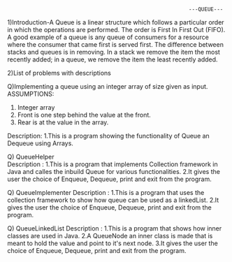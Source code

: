                                                               ---QUEUE---


1)Introduction-A Queue is a linear structure which follows a particular order in which the operations are performed. The order is First In First Out (FIFO). A good example of a queue is any queue of consumers for a resource where the consumer that came first is served first. The difference between stacks and queues is in removing. In a stack we remove the item the most recently added; in a queue, we remove the item the least recently added.

2)List of problems with descriptions

Q)Implementing a queue using an integer array of size given as input.
  ASSUMPTIONS:
 1. Integer array
 2. Front is one step behind the value at the front.
 3. Rear is at the value in the array.
  
  Description:
  1.This is a program showing the functionality of Queue an Dequeue using Arrays.

Q) QueueHelper     
   Description : 
   1.This is a program that implements Collection framework in Java and calles the inbuild Queue for various functionalities.
   2.It gives the user the choice of Enqueue, Dequeue, print and exit from the program.
  

Q) QueueImplementer 
   Description : 
   1.This is a program that uses the collection framework to show how queue can be used as a linkedList.
   2.It gives the user the choice of Enqueue, Dequeue, print and exit from the program.
   

Q) QueueLinkedList
   Description :
   1.This is a program that shows how inner classes are used in Java.
   2.A QueueNode an inner class is made that is meant to hold the value and point to it's next node.
   3.It gives the user the choice of Enqueue, Dequeue, print and exit from the program.
   